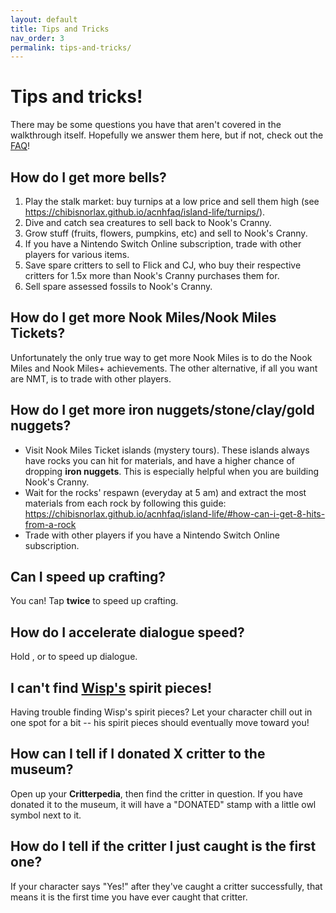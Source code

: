 ```yaml
---
layout: default
title: Tips and Tricks
nav_order: 3
permalink: tips-and-tricks/
---
```


# Tips and tricks!

There may be some questions you have that aren't covered in the walkthrough itself. Hopefully we answer them here, but if not, check out the [FAQ](https://chibisnorlax.github.io/acnhfaq/)! 

## How do I get more bells?
1. Play the stalk market: buy turnips at a low price and sell them high (see https://chibisnorlax.github.io/acnhfaq/island-life/turnips/).
2. Dive and catch sea creatures to sell back to Nook's Cranny.
3. Grow stuff (fruits, flowers, pumpkins, etc) and sell to Nook's Cranny.
4. If you have a Nintendo Switch Online subscription, trade with other players for various items.
5. Save spare critters to sell to Flick and CJ, who buy their respective critters for 1.5x more than Nook's Cranny purchases them for.
6. Sell spare assessed fossils to Nook's Cranny.

## How do I get more Nook Miles/Nook Miles Tickets?
Unfortunately the only true way to get more Nook Miles is to do the Nook Miles and Nook Miles+ achievements. The other alternative, if all you want are NMT, is to trade with other players. 

## How do I get more iron nuggets/stone/clay/gold nuggets?
- Visit Nook Miles Ticket islands (mystery tours). These islands always have rocks you can hit for materials, and have a higher chance of dropping **iron nuggets**. This is especially helpful when you are building Nook's Cranny.
- Wait for the rocks' respawn (everyday at 5 am) and extract the most materials from each rock by following this guide: https://chibisnorlax.github.io/acnhfaq/island-life/#how-can-i-get-8-hits-from-a-rock
- Trade with other players if you have a Nintendo Switch Online subscription.

## Can I speed up crafting?
You can! Tap <span class="icon-A"></span> **twice** to speed up crafting.

## How do I accelerate dialogue speed?
Hold <span class="icon-B"></span>, <span class="icon-L"></span> or <span class="icon-R"></span> to speed up dialogue.

## I can't find [Wisp's](https://chibisnorlax.github.io/acnhfaq/npc/visiting/#wisp) spirit pieces!
Having trouble finding Wisp's spirit pieces? Let your character chill out in one spot for a bit -- his spirit pieces should eventually move toward you!

## How can I tell if I donated X critter to the museum?
Open up your **Critterpedia**, then find the critter in question. If you have donated it to the museum, it will have a "DONATED" stamp with a little owl symbol next to it.

## How do I tell if the critter I just caught is the first one?
If your character says "Yes!" after they've caught a critter successfully, that means it is the first time you have ever caught that critter.
